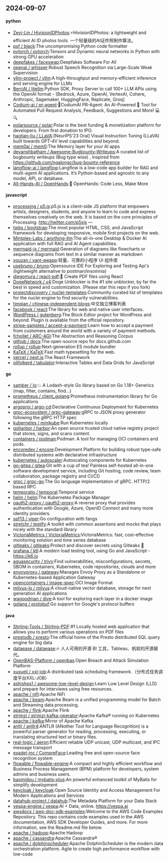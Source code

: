 ## 2024-09-07

#### python
* [Zeyi-Lin / HivisionIDPhotos](https://github.com/Zeyi-Lin/HivisionIDPhotos):⚡️HivisionIDPhotos: a lightweight and efficient AI ID photos tools. 一个轻量级的AI证件照制作算法。
* [psf / black](https://github.com/psf/black):The uncompromising Python code formatter
* [pytorch / pytorch](https://github.com/pytorch/pytorch):Tensors and Dynamic neural networks in Python with strong GPU acceleration
* [deepfakes / faceswap](https://github.com/deepfakes/faceswap):Deepfakes Software For All
* [openai / whisper](https://github.com/openai/whisper):Robust Speech Recognition via Large-Scale Weak Supervision
* [vllm-project / vllm](https://github.com/vllm-project/vllm):A high-throughput and memory-efficient inference and serving engine for LLMs
* [BerriAI / litellm](https://github.com/BerriAI/litellm):Python SDK, Proxy Server to call 100+ LLM APIs using the OpenAI format - [Bedrock, Azure, OpenAI, VertexAI, Cohere, Anthropic, Sagemaker, HuggingFace, Replicate, Groq]
* [Codium-ai / pr-agent](https://github.com/Codium-ai/pr-agent):🚀CodiumAI PR-Agent: An AI-Powered 🤖 Tool for Automated Pull Request Analysis, Feedback, Suggestions and More! 💻🔍
* [polarsource / polar](https://github.com/polarsource/polar):Polar is the best funding & monetization platform for developers. From first donation to IPO.
* [haotian-liu / LLaVA](https://github.com/haotian-liu/LLaVA):[NeurIPS'23 Oral] Visual Instruction Tuning (LLaVA) built towards GPT-4V level capabilities and beyond.
* [mem0ai / mem0](https://github.com/mem0ai/mem0):The Memory layer for your AI apps
* [devanshbatham / Awesome-Bugbounty-Writeups](https://github.com/devanshbatham/Awesome-Bugbounty-Writeups):A curated list of bugbounty writeups (Bug type wise) , inspired from https://github.com/ngalongc/bug-bounty-reference
* [langflow-ai / langflow](https://github.com/langflow-ai/langflow):Langflow is a low-code app builder for RAG and multi-agent AI applications. It’s Python-based and agnostic to any model, API, or database.
* [All-Hands-AI / OpenHands](https://github.com/All-Hands-AI/OpenHands):🙌 OpenHands: Code Less, Make More

#### javascript
* [processing / p5.js](https://github.com/processing/p5.js):p5.js is a client-side JS platform that empowers artists, designers, students, and anyone to learn to code and express themselves creatively on the web. It is based on the core principles of Processing. http://twitter.com/p5xjs —
* [twbs / bootstrap](https://github.com/twbs/bootstrap):The most popular HTML, CSS, and JavaScript framework for developing responsive, mobile first projects on the web.
* [Mintplex-Labs / anything-llm](https://github.com/Mintplex-Labs/anything-llm):The all-in-one Desktop & Docker AI application with full RAG and AI Agent capabilities.
* [mermaid-js / mermaid](https://github.com/mermaid-js/mermaid):Generation of diagrams like flowcharts or sequence diagrams from text in a similar manner as markdown
* [youzan / vant-weapp](https://github.com/youzan/vant-weapp):轻量、可靠的小程序 UI 组件库
* [usebruno / bruno](https://github.com/usebruno/bruno):Opensource IDE For Exploring and Testing Api's (lightweight alternative to postman/insomnia)
* [diegomura / react-pdf](https://github.com/diegomura/react-pdf):📄 Create PDF files using React
* [DogeNetwork / v4](https://github.com/DogeNetwork/v4):Doge Unblocker is the #1 site unblocker, by far the best in speed and customization. (Please star this repo if you fork)
* [projectdiscovery / nuclei-templates](https://github.com/projectdiscovery/nuclei-templates):Community curated list of templates for the nuclei engine to find security vulnerabilities.
* [timqian / chinese-independent-blogs](https://github.com/timqian/chinese-independent-blogs):中文独立博客列表
* [facebook / react](https://github.com/facebook/react):The library for web and native user interfaces.
* [WordPress / gutenberg](https://github.com/WordPress/gutenberg):The Block Editor project for WordPress and beyond. Plugin is available from the official repository.
* [stripe-samples / accept-a-payment](https://github.com/stripe-samples/accept-a-payment):Learn how to accept a payment from customers around the world with a variety of payment methods.
* [fchollet / ARC-AGI](https://github.com/fchollet/ARC-AGI):The Abstraction and Reasoning Corpus
* [github / docs](https://github.com/github/docs):The open-source repo for docs.github.com
* [rollup / rollup](https://github.com/rollup/rollup):Next-generation ES module bundler
* [KaTeX / KaTeX](https://github.com/KaTeX/KaTeX):Fast math typesetting for the web.
* [vercel / next.js](https://github.com/vercel/next.js):The React Framework
* [olifolkerd / tabulator](https://github.com/olifolkerd/tabulator):Interactive Tables and Data Grids for JavaScript

#### go
* [samber / lo](https://github.com/samber/lo):💥 A Lodash-style Go library based on Go 1.18+ Generics (map, filter, contains, find...)
* [prometheus / client_golang](https://github.com/prometheus/client_golang):Prometheus instrumentation library for Go applications
* [argoproj / argo-cd](https://github.com/argoproj/argo-cd):Declarative Continuous Deployment for Kubernetes
* [grpc-ecosystem / grpc-gateway](https://github.com/grpc-ecosystem/grpc-gateway):gRPC to JSON proxy generator following the gRPC HTTP spec
* [kubernetes / minikube](https://github.com/kubernetes/minikube):Run Kubernetes locally
* [goharbor / harbor](https://github.com/goharbor/harbor):An open source trusted cloud native registry project that stores, signs, and scans content.
* [containers / podman](https://github.com/containers/podman):Podman: A tool for managing OCI containers and pods.
* [encoredev / encore](https://github.com/encoredev/encore):Development Platform for building robust type-safe distributed systems with declarative infrastructure
* [kubernetes / autoscaler](https://github.com/kubernetes/autoscaler):Autoscaling components for Kubernetes
* [go-gitea / gitea](https://github.com/go-gitea/gitea):Git with a cup of tea! Painless self-hosted all-in-one software development service, including Git hosting, code review, team collaboration, package registry and CI/CD
* [grpc / grpc-go](https://github.com/grpc/grpc-go):The Go language implementation of gRPC. HTTP/2 based RPC
* [temporalio / temporal](https://github.com/temporalio/temporal):Temporal service
* [helm / helm](https://github.com/helm/helm):The Kubernetes Package Manager
* [oauth2-proxy / oauth2-proxy](https://github.com/oauth2-proxy/oauth2-proxy):A reverse proxy that provides authentication with Google, Azure, OpenID Connect and many more identity providers.
* [spf13 / viper](https://github.com/spf13/viper):Go configuration with fangs
* [stretchr / testify](https://github.com/stretchr/testify):A toolkit with common assertions and mocks that plays nicely with the standard library
* [VictoriaMetrics / VictoriaMetrics](https://github.com/VictoriaMetrics/VictoriaMetrics):VictoriaMetrics: fast, cost-effective monitoring solution and time series database
* [gitleaks / gitleaks](https://github.com/gitleaks/gitleaks):Protect and discover secrets using Gitleaks 🔑
* [grafana / k6](https://github.com/grafana/k6):A modern load testing tool, using Go and JavaScript - https://k6.io
* [aquasecurity / trivy](https://github.com/aquasecurity/trivy):Find vulnerabilities, misconfigurations, secrets, SBOM in containers, Kubernetes, code repositories, clouds and more
* [envoyproxy / gateway](https://github.com/envoyproxy/gateway):Manages Envoy Proxy as a Standalone or Kubernetes-based Application Gateway
* [opencontainers / image-spec](https://github.com/opencontainers/image-spec):OCI Image Format
* [milvus-io / milvus](https://github.com/milvus-io/milvus):A cloud-native vector database, storage for next generation AI applications
* [wagoodman / dive](https://github.com/wagoodman/dive):A tool for exploring each layer in a docker image
* [golang / protobuf](https://github.com/golang/protobuf):Go support for Google's protocol buffers

#### java
* [Stirling-Tools / Stirling-PDF](https://github.com/Stirling-Tools/Stirling-PDF):#1 Locally hosted web application that allows you to perform various operations on PDF files
* [prestodb / presto](https://github.com/prestodb/presto):The official home of the Presto distributed SQL query engine for big data
* [dataease / dataease](https://github.com/dataease/dataease):🔥 人人可用的开源 BI 工具，Tableau、帆软的开源替代。
* [OpenBAS-Platform / openbas](https://github.com/OpenBAS-Platform/openbas):Open Breach and Attack Simulation Platform
* [xuxueli / xxl-job](https://github.com/xuxueli/xxl-job):A distributed task scheduling framework.（分布式任务调度平台XXL-JOB）
* [ashishps1 / awesome-low-level-design](https://github.com/ashishps1/awesome-low-level-design):Learn Low Level Design (LLD) and prepare for interviews using free resources.
* [apache / nifi](https://github.com/apache/nifi):Apache NiFi
* [apache / beam](https://github.com/apache/beam):Apache Beam is a unified programming model for Batch and Streaming data processing.
* [apache / flink](https://github.com/apache/flink):Apache Flink
* [strimzi / strimzi-kafka-operator](https://github.com/strimzi/strimzi-kafka-operator):Apache Kafka® running on Kubernetes
* [apache / kafka](https://github.com/apache/kafka):Mirror of Apache Kafka
* [antlr / antlr4](https://github.com/antlr/antlr4):ANTLR (ANother Tool for Language Recognition) is a powerful parser generator for reading, processing, executing, or translating structured text or binary files.
* [real-logic / aeron](https://github.com/real-logic/aeron):Efficient reliable UDP unicast, UDP multicast, and IPC message transport
* [exadel-inc / CompreFace](https://github.com/exadel-inc/CompreFace):Leading free and open-source face recognition system
* [flowable / flowable-engine](https://github.com/flowable/flowable-engine):A compact and highly efficient workflow and Business Process Management (BPM) platform for developers, system admins and business users.
* [baomidou / mybatis-plus](https://github.com/baomidou/mybatis-plus):An powerful enhanced toolkit of MyBatis for simplify development
* [keycloak / keycloak](https://github.com/keycloak/keycloak):Open Source Identity and Access Management For Modern Applications and Services
* [datahub-project / datahub](https://github.com/datahub-project/datahub):The Metadata Platform for your Data Stack
* [vespa-engine / vespa](https://github.com/vespa-engine/vespa):AI + Data, online. https://vespa.ai
* [awsdocs / aws-doc-sdk-examples](https://github.com/awsdocs/aws-doc-sdk-examples):Welcome to the AWS Code Examples Repository. This repo contains code examples used in the AWS documentation, AWS SDK Developer Guides, and more. For more information, see the Readme.md file below.
* [apache / hadoop](https://github.com/apache/hadoop):Apache Hadoop
* [apache / cassandra](https://github.com/apache/cassandra):Apache Cassandra®
* [apache / dolphinscheduler](https://github.com/apache/dolphinscheduler):Apache DolphinScheduler is the modern data orchestration platform. Agile to create high performance workflow with low-code
